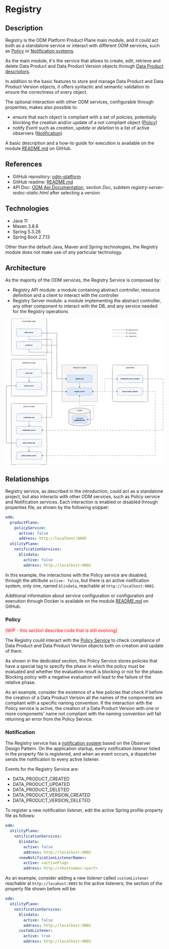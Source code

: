 # Registry

## Description

Registry is the ODM Platform Product Plane main module, and it could act both as a standalone service or interact with 
different ODM services, such as [Policy](../product-plane/policy.md) or [Notification systems](../utility-plane/notification/index.md).

As the main module, it's the service that allows to create, edit, retrieve and delete Data Product 
and Data Product Version objects through [Data Product descriptors](../../concepts/data-product-descriptor.md).

In addition to the basic features to store and manage Data Product and Data Product Version objects, 
it offers syntactic and semantic validation to ensure the correctness of every object.

The optional interaction with other ODM services, configurable through properties, makes also possible to:

* ensure that each object is compliant with a set of policies, potentially blocking the creation and/or update of a not compliant object ([Policy](../product-plane/policy.md))
* notify _Event_ such as _creation_, _update_ or _deletion_ to a list of active observers ([Notification](../utility-plane/notification/index.md))

A basic description and a how-to guide for execution is available on the module [README.md](https://github.com/opendatamesh-initiative/odm-platform/blob/main/README.md) on GitHub.

## References

* GitHub repository: [odm-platform](https://github.com/opendatamesh-initiative/odm-platform)
* GitHub readme: [README.md](https://github.com/opendatamesh-initiative/odm-platform/blob/main/README.md)
* API Doc: [ODM Api Documentation](https://opendatamesh-initiative.github.io/odm-api-doc/index.html), section _Doc_, subitem _registry-server-redoc-static.html_ after selecting a version

## Technologies

* Java 11
* Maven 3.8.6
* Spring 5.3.28
* Spring Boot 2.7.13

Other than the default Java, Maven and Spring technologies, the Registry module does not make use of any particular technology.

## Architecture
As the majority of the ODM services, the Registry Service is composed by:

* Registry API module: a module containing abstract controller, resource definition and a client to interact with the controller
* Registry Server module: a module implementing the abstract controller, any other component to interact with the DB, and any service needed for the Registry operations

![Registry-diagram](../../images/architecture/product-plane/registry/registry_architecture.png)

## Relationships
Registry service, as described in the introduction, could act as a standalone project, but also interacts with other 
ODM services, such as Policy service and Notification services. 
Each interaction is enabled or disabled through properties file, as shown by the following snippet:

```yaml
odm:
  productPlane:
    policyService:
      active: false
      address: http://localhost:8005
  utilityPlane:
    notificationServices:
      blindata:
        active: false
        address: http://localhost:9002
```
In this example, the interactions with the Policy service are disabled, through the attribute `active: false`, 
but there is an active notification system, only one, named `blindata`, reachable at `http://localhost:9002`.

Additional information about service configuration or configuration and execution through Docker is available on the module
[README.md](https://github.com/opendatamesh-initiative/odm-platform/blob/main/product-plane-services/registry-server/README.md) 
on GitHub.

### Policy
<span style="color:red">[WIP - this section describe code that is still evolving]</span>

The Registry could interact with the [Policy Service](../product-plane/policy.md) to check compliance of Data Product 
and Data Product Version objects both on creation and update of them.

As shown in the dedicated section, the Policy Service stores policies that have a special tag to specify the phase 
in which the policy must be evaluated and whether the evaluation result is blocking or not for the phase.
Blocking policy with a negative evaluation will lead to the failure of the relative phase.

As an example, consider the existence of a few policies that check if before the creation of a Data Product Version
all the names of the components are compliant with a specific naming convention.
If the interaction with the Policy service is active, the creation of a Data Product Version with one or more components'
name not compliant with the naming convention will fail returning an error from the Policy Service.

### Notification
The Registry service has a [notification system](../utility-plane/notification/index.md) based on the Observer Design Pattern.
On the application startup, every notification _listener_ listed in the property file is registered, 
and when an event occurs, a dispatcher sends the notification to every active listener.

Events for the Registry Service are: 

* DATA_PRODUCT_CREATED 
* DATA_PRODUCT_UPDATED 
* DATA_PRODUCT_DELETED
* DATA_PRODUCT_VERSION_CREATED 
* DATA_PRODUCT_VERSION_DELETED

To register a new notification _listener_, edit the active Spring profile property file as follows: 

```yaml
odm:
  utilityPlane:
    notificationServices:
      blindata:
        active: false
        address: http://localhost:9002
      <newNotificationListenerName>:
        active: <activeFlag>
        address: http://<hostname>:<port>
```
As an example, consider adding a new _listener_ called `customListener` reachable at `http://locahost:9003` to the active listeners; 
the section of the property file shown before will be: 
```yaml
odm:
  utilityPlane:
    notificationServices:
      blindata:
        active: false
        address: http://localhost:9002
      customListener:
        active: true
        address: http://localhost:9003
```